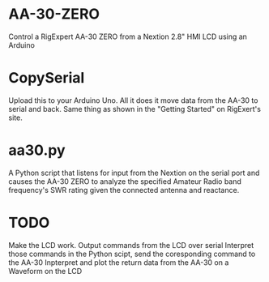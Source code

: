 # AA-30-ZERO
Control a RigExpert AA-30 ZERO from a Nextion 2.8" HMI LCD using an Arduino


# CopySerial
Upload this to your Arduino Uno. All it does it move data from the AA-30 to serial and back.
Same thing as shown in the "Getting Started" on RigExert's site.

# aa30.py
A Python script that listens for input from the Nextion on the serial port and causes the AA-30 ZERO
to analyze the specified Amateur Radio band frequency's SWR rating given the connected antenna and reactance.

# TODO
Make the LCD work.
Output commands from the LCD over serial
Interpret those commands in the Python scipt, send the coresponding command to the AA-30
Inpterpret and plot the return data from the AA-30 on a Waveform on the LCD